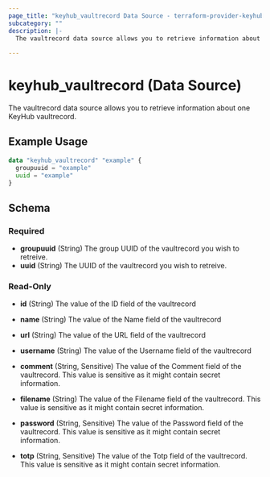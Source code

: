 ```yaml
---
page_title: "keyhub_vaultrecord Data Source - terraform-provider-keyhub"
subcategory: ""
description: |-
  The vaultrecord data source allows you to retrieve information about one KeyHub vaultrecord.
  
---
```


# keyhub_vaultrecord (Data Source)

The vaultrecord data source allows you to retrieve information about one KeyHub vaultrecord.

## Example Usage

```terraform
data "keyhub_vaultrecord" "example" {
  groupuuid = "example"
  uuid = "example"
}
```

## Schema

### Required

- **groupuuid** (String) The group UUID of the vaultrecord you wish to retreive.
- **uuid** (String) The UUID of the vaultrecord you wish to retreive.

### Read-Only

- **id** (String) The value of the ID field of the vaultrecord
- **name** (String) The value of the Name field of the vaultrecord
- **url** (String) The value of the URL field of the vaultrecord
- **username** (String) The value of the Username field of the vaultrecord

- **comment** (String, Sensitive) The value of the Comment field of the vaultrecord. This value is sensitive as it might contain secret information.
- **filename** (String)  The value of the Filename field of the vaultrecord. This value is sensitive as it might contain secret information.
- **password** (String, Sensitive)  The value of the Password field of the vaultrecord. This value is sensitive as it might contain secret information.
- **totp** (String, Sensitive)  The value of the Totp field of the vaultrecord. This value is sensitive as it might contain secret information.
